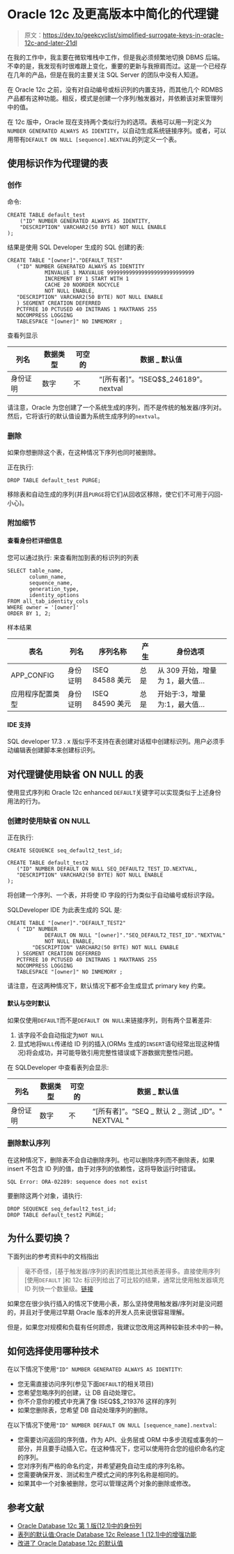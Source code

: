 # Oracle 12c 及更高版本中简化的代理键

> 原文：<https://dev.to/geekcyclist/simplified-surrogate-keys-in-oracle-12c-and-later-21dl>

在我的工作中，我主要在微软堆栈中工作，但是我必须频繁地切换 DBMS 后端。不幸的是，我发现有时很难跟上变化，重要的更新与我擦肩而过。这是一个已经存在几年的产品，但是在我的主要关注 SQL Server 的团队中没有人知道。

在 Oracle 12c 之前，没有对自动编号或标识列的内置支持，而其他几个 RDMBS 产品都有这种功能。相反，模式是创建一个序列/触发器对，并依赖该对来管理列中的值。

在 12c 版中，Oracle 现在支持两个类似行为的选项。表格可以用一列定义为`NUMBER GENERATED ALWAYS AS IDENTITY`，以自动生成系统链接序列。或者，可以用带有`DEFAULT ON NULL [sequence].NEXTVAL`的列定义一个表。

## 使用标识作为代理键的表

### 创作

命令:

```
CREATE TABLE default_test
    ("ID" NUMBER GENERATED ALWAYS AS IDENTITY, 
    "DESCRIPTION" VARCHAR2(50 BYTE) NOT NULL ENABLE
); 
```

结果是使用 SQL Developer 生成的 SQL 创建的表:

```
CREATE TABLE "[owner]"."DEFAULT_TEST"
   ("ID" NUMBER GENERATED ALWAYS AS IDENTITY
            MINVALUE 1 MAXVALUE 9999999999999999999999999999
            INCREMENT BY 1 START WITH 1
            CACHE 20 NOORDER NOCYCLE  
            NOT NULL ENABLE,
   "DESCRIPTION" VARCHAR2(50 BYTE) NOT NULL ENABLE
   ) SEGMENT CREATION DEFERRED 
   PCTFREE 10 PCTUSED 40 INITRANS 1 MAXTRANS 255 
   NOCOMPRESS LOGGING
   TABLESPACE "[owner]" NO INMEMORY ; 
```

查看列显示

| 列名 | 数据类型 | 可空的 | 数据 _ 默认值 |
| --- | --- | --- | --- |
| 身份证明 | 数字 | 不 | “[所有者]”。“ISEQ$$_246189”。nextval |

请注意，Oracle 为您创建了一个系统生成的序列，而不是传统的触发器/序列对。然后，它将该行的默认值设置为系统生成序列的`nextval`。

### 删除

如果你想删除这个表，在这种情况下序列也同时被删除。

正在执行:

```
DROP TABLE default_test PURGE; 
```

移除表和自动生成的序列(并且`PURGE`将它们从回收区移除，使它们不可用于闪回-小心)。

### 附加细节

#### 查看身份栏详细信息

您可以通过执行:
来查看附加到表的标识列的列表

```
SELECT table_name,
       column_name,
       sequence_name,
       generation_type,
       identity_options
FROM all_tab_identity_cols
WHERE owner = '[owner]'
ORDER BY 1, 2; 
```

样本结果

| 表名 | 列名 | 序列名称 | 产生 | 身份选项 |
| --- | --- | --- | --- | --- |
| APP_CONFIG | 身份证明 | ISEQ 84588 美元 | 总是 | 从 309 开始，增量为 1，最大值… |
| 应用程序配置类型 | 身份证明 | ISEQ 84590 美元 | 总是 | 开始于:3，增量为:1，最大值… |

#### IDE 支持

SQL developer 17.3 . x 版似乎不支持在表创建对话框中创建标识列。用户必须手动编辑表创建脚本来创建标识列。

## 对代理键使用缺省 ON NULL 的表

使用显式序列和 Oracle 12c enhanced `DEFAULT`关键字可以实现类似于上述身份用法的行为。

### 创建时使用缺省 ON NULL

正在执行:

```
CREATE SEQUENCE seq_default2_test_id;

CREATE TABLE default_test2 
   ("ID" NUMBER DEFAULT ON NULL SEQ_DEFAULT2_TEST_ID.NEXTVAL,
   "DESCRIPTION" VARCHAR2(50 BYTE) NOT NULL ENABLE
); 
```

将创建一个序列、一个表，并将使 ID 字段的行为类似于自动编号或标识字段。

SQLDeveloper IDE 为此表生成的 SQL 是:

```
CREATE TABLE "[owner]"."DEFAULT_TEST2"
   ( "ID" NUMBER 
            DEFAULT ON NULL "[owner]"."SEQ_DEFAULT2_TEST_ID"."NEXTVAL"
            NOT NULL ENABLE,
        "DESCRIPTION" VARCHAR2(50 BYTE) NOT NULL ENABLE
   ) SEGMENT CREATION DEFERRED
   PCTFREE 10 PCTUSED 40 INITRANS 1 MAXTRANS 255
   NOCOMPRESS LOGGING
   TABLESPACE "[owner]" NO INMEMORY ; 
```

请注意，在这两种情况下，默认情况下都不会生成显式 primary key 约束。

#### 默认与空时默认

如果仅使用`DEFAULT`而不是`DEFAULT ON NULL`来链接序列，则有两个显著差异:

1.  该字段不会自动指定为`NOT NULL`
2.  显式地将`NULL`传递给 ID 列的插入(ORMs 生成的`INSERT`语句经常出现这种情况)将会成功，并可能导致引用完整性错误或下游数据完整性问题。

在 SQLDeveloper 中查看表列会显示:

| 列名 | 数据类型 | 可空的 | 数据 _ 默认值 |
| --- | --- | --- | --- |
| 身份证明 | 数字 | 不 | “[所有者]”。“SEQ _ 默认 2 _ 测试 _ID”。" NEXTVAL " |

### 删除默认序列

在这种情况下，删除表不会自动删除序列。也可以删除序列而不删除表，如果 insert 不包含 ID 列的值，由于对序列的依赖性，这将导致运行时错误。

```
SQL Error: ORA-02289: sequence does not exist 
```

要删除这两个对象，请执行:

```
DROP SEQUENCE seq_default2_test_id;
DROP TABLE default_test2 PURGE; 
```

## 为什么要切换？

下面列出的参考资料中的文档指出

> 毫不奇怪，[基于触发器/序列的表]的性能比其他表差得多。直接使用序列[使用`DEFAULT` ]和 12c 标识列给出了可比较的结果，通常比使用触发器填充 ID 列快一个数量级。[链接](https://oracle-base.com/articles/12c/identity-columns-in-oracle-12cr1#performance)

如果您在很少执行插入的情况下使用小表，那么坚持使用触发器/序列对是没问题的，并且对于使用过早期 Oracle 版本的开发人员来说很容易理解。

但是，如果您对规模和负载有任何顾虑，我建议您改用这两种较新技术中的一种。

## 如何选择使用哪种技术

在以下情况下使用`"ID" NUMBER GENERATED ALWAYS AS IDENTITY`:

*   您无需直接访问序列(参见下面`DEFAULT`的相关项目)
*   您希望忽略序列的创建，让 DB 自动处理它。
*   你不介意你的模式中充满了像 ISEQ$$_219376 这样的序列
*   如果您删除表，您希望 DB 自动处理序列的删除。

在以下情况下使用`"ID" NUMBER DEFAULT ON NULL [sequence_name].nextval`:

*   您需要访问返回的序列值，作为 API、业务层或 ORM 中多步流程或事务的一部分，并且要手动插入它。在这种情况下，您可以使用符合您的组织命名约定的序列。
*   您对序列有严格的命名约定，并希望避免自动生成的序列名称。
*   您需要确保开发、测试和生产模式之间的序列名称是相同的。
*   如果其中一个对象被删除，您可以管理这两个对象的删除或修改。

## 参考文献

*   [Oracle Database 12c 第 1 版(12.1)中的身份列](https://oracle-base.com/articles/12c/identity-columns-in-oracle-12cr1)
*   [表列的默认值:Oracle Database 12c Release 1 (12.1)中的增强功能](https://oracle-base.com/articles/12c/default-values-for-table-columns-enhancements-12cr1)
*   [改进了 Oracle Database 12c 的默认值](https://blogs.oracle.com/oraclemagazine/improved-defaults-in-oracle-database-12c)